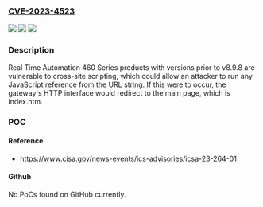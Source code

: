 ### [CVE-2023-4523](https://cve.mitre.org/cgi-bin/cvename.cgi?name=CVE-2023-4523)
![](https://img.shields.io/static/v1?label=Product&message=460%20Series&color=blue)
![](https://img.shields.io/static/v1?label=Version&message=0%3C%20v8.9.8%20&color=brighgreen)
![](https://img.shields.io/static/v1?label=Vulnerability&message=CWE-79%20Cross-site%20Scripting&color=brighgreen)

### Description

Real Time Automation 460 Series products with versions prior to v8.9.8 are vulnerable to cross-site scripting, which could allow an attacker to run any JavaScript reference from the URL string. If this were to occur, the gateway's HTTP interface would redirect to the main page, which is index.htm.

### POC

#### Reference
- https://www.cisa.gov/news-events/ics-advisories/icsa-23-264-01

#### Github
No PoCs found on GitHub currently.

